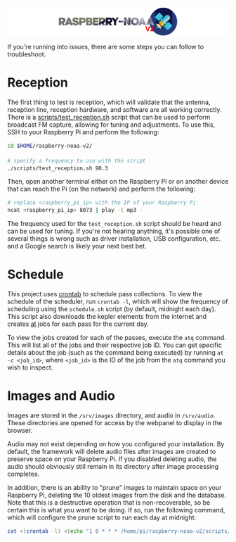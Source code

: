 ![Raspberry NOAA](../assets/header_1600_v2.png)

If you're running into issues, there are some steps you can follow to troubleshoot.

# Reception

The first thing to test is reception, which will validate that the antenna, reception line, reception hardware, and
software are all working correctly. There is a [scripts/test_reception.sh](scripts/test_reception.sh) script that
can be used to perform broadcast FM capture, allowing for tuning and adjustments. To use this, SSH to your
Raspberry Pi and perform the following:

```bash
cd $HOME/raspberry-noaa-v2/

# specify a frequency to use with the script
./scripts/test_reception.sh 90.3
```

Then, open another terminal either on the Raspberry Pi or on another device that can reach the Pi (on the network)
and perform the following:

```bash
# replace <raspberry_pi_ip> with the IP of your Raspberry Pi
ncat <raspberry_pi_ip> 8073 | play -t mp3 -
```

The frequency used for the `test_reception.sh` script should be heard and can be used for tuning. If you're not hearing
anything, it's possible one of several things is wrong such as driver installation, USB configuration, etc. and a Google
search is likely your next best bet.

# Schedule

This project uses [crontab](https://crontab.guru/) to schedule pass collections. To view the schedule of the scheduler,
run `crontab -l`, which will show the frequency of scheduling using the `schedule.sh` script (by default, midnight each
day). This script also downloads the kepler elements from the internet and creates [at](https://linux.die.net/man/1/at)
jobs for each pass for the current day.

To view the jobs created for each of the passes, execute the `atq` command. This will list all of the jobs and their
respective job ID. You can get specific details about the job (such as the command being executed) by running
`at -c <job_id>`, where `<job_id>` is the ID of the job from the `atq` command you wish to inspect.

# Images and Audio

Images are stored in the `/srv/images` directory, and audio in `/srv/audio`. These directories are opened for access by
the webpanel to display in the browser.

Audio may not exist depending on how you configured your installation. By default, the framework will delete audio files
after images are created to preserve space on your Raspberry Pi. If you disabled deleting audio, the audio should obviously
still remain in its directory after image processing completes.

In addition, there is an ability to "prune" images to maintain space on your Raspberry Pi, deleting the 10 oldest images
from the disk and the database. Note that this is a destructive operation that is non-recoverable, so be certain this is
what you want to be doing. If so, run the following command, which will configure the prune script to run each day at
midnight:

```bash
cat <(crontab -l) <(echo "1 0 * * * /home/pi/raspberry-noaa-v2/scripts/prune.sh") | crontab -
```
